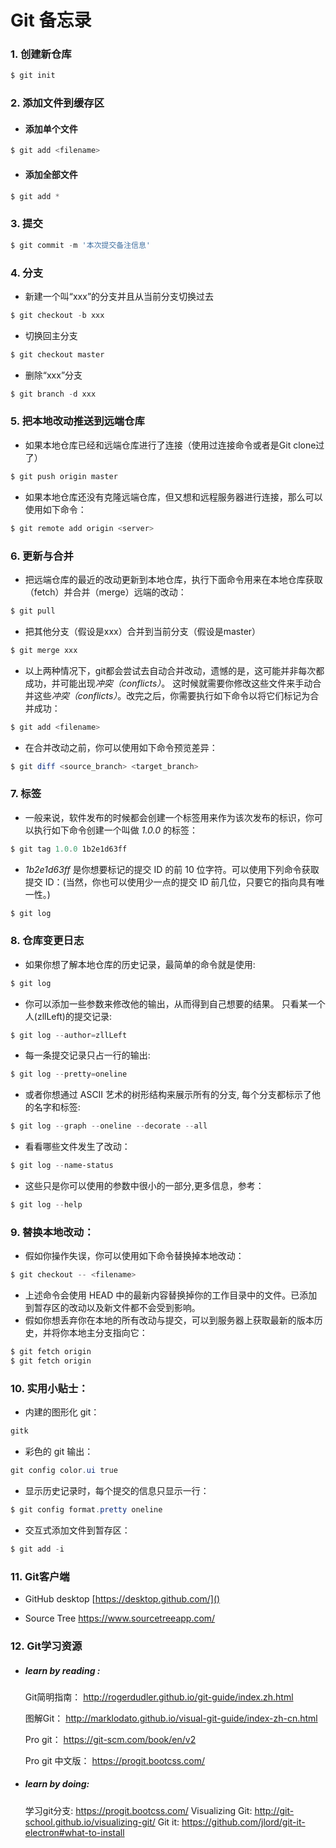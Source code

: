# Git 备忘录



### 1. 创建新仓库

```powershell
$ git init
```



### 2. 添加文件到缓存区

- ####  添加单个文件

```powershell
$ git add <filename>
```

- #### 添加全部文件

```powershell
$ git add *
```



### 3. 提交

```powershell
$ git commit -m '本次提交备注信息'
```



### 4. 分支

- 新建一个叫“xxx”的分支并且从当前分支切换过去

```powershell
$ git checkout -b xxx
```

- 切换回主分支

```powershell
$ git checkout master
```

- 删除“xxx”分支

```powershell
$ git branch -d xxx
```



### 5. 把本地改动推送到远端仓库

- 如果本地仓库已经和远端仓库进行了连接（使用过连接命令或者是Git clone过了）

```powershell
$ git push origin master
```

- 如果本地仓库还没有克隆远端仓库，但又想和远程服务器进行连接，那么可以使用如下命令：

```powershell
$ git remote add origin <server>
```



### 6. 更新与合并

- 把远端仓库的最近的改动更新到本地仓库，执行下面命令用来在本地仓库获取（fetch）并合并（merge）远端的改动：

```powershell
$ git pull
```

- 把其他分支（假设是xxx）合并到当前分支（假设是master）

```powershell
$ git merge xxx
```

- 以上两种情况下，git都会尝试去自动合并改动，遗憾的是，这可能并非每次都成功，并可能出现*冲突（conflicts）*。 这时候就需要你修改这些文件来手动合并这些*冲突（conflicts）*。改完之后，你需要执行如下命令以将它们标记为合并成功：

```powershell
$ git add <filename>
```

- 在合并改动之前，你可以使用如下命令预览差异：

```powershell
$ git diff <source_branch> <target_branch>
```



### 7. 标签

- 一般来说，软件发布的时候都会创建一个标签用来作为该次发布的标识，你可以执行如下命令创建一个叫做 *1.0.0* 的标签：

```powershell
$ git tag 1.0.0 1b2e1d63ff
```

- *1b2e1d63ff* 是你想要标记的提交 ID 的前 10 位字符。可以使用下列命令获取提交 ID：(当然，你也可以使用少一点的提交 ID 前几位，只要它的指向具有唯一性。)

```powershell
$ git log
```



### 8. 仓库变更日志

- 如果你想了解本地仓库的历史记录，最简单的命令就是使用: 

```powershell
$ git log
```

- 你可以添加一些参数来修改他的输出，从而得到自己想要的结果。 只看某一个人(zllLeft)的提交记录:

```powershell
$ git log --author=zllLeft
```

- 每一条提交记录只占一行的输出:

```powershell
$ git log --pretty=oneline
```

- 或者你想通过 ASCII 艺术的树形结构来展示所有的分支, 每个分支都标示了他的名字和标签: 

```powershell
$ git log --graph --oneline --decorate --all
```

- 看看哪些文件发生了改动：

```powershell
$ git log --name-status
```

- 这些只是你可以使用的参数中很小的一部分,更多信息，参考：

```powershell
$ git log --help
```



### 9. 替换本地改动：

- 假如你操作失误，你可以使用如下命令替换掉本地改动：

```powershell
$ git checkout -- <filename>
```

- 上述命令会使用 HEAD 中的最新内容替换掉你的工作目录中的文件。已添加到暂存区的改动以及新文件都不会受到影响。
- 假如你想丢弃你在本地的所有改动与提交，可以到服务器上获取最新的版本历史，并将你本地主分支指向它：

```powershell
$ git fetch origin
$ git fetch origin
```



### 10. 实用小贴士：

- 内建的图形化 git：

```powershell
gitk
```

- 彩色的 git 输出：

```powershell
git config color.ui true
```

- 显示历史记录时，每个提交的信息只显示一行：

```powershell
$ git config format.pretty oneline
```

- 交互式添加文件到暂存区：

```powershell
$ git add -i
```



### 11. Git客户端

- GitHub desktop [https://desktop.github.com/]()

- Source Tree https://www.sourcetreeapp.com/



### 12. Git学习资源

- ##### learn by reading :

  Git简明指南：  http://rogerdudler.github.io/git-guide/index.zh.html 

  图解Git：  http://marklodato.github.io/visual-git-guide/index-zh-cn.html 

  Pro git： https://git-scm.com/book/en/v2 

  Pro git 中文版： https://progit.bootcss.com/ 



- ##### learn by doing:

  学习git分支:  https://progit.bootcss.com/ 
  Visualizing Git: http://git-school.github.io/visualizing-git/ 
  Git it: https://github.com/jlord/git-it-electron#what-to-install 






